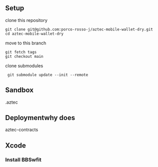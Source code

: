 ## Setup

clone this repository

```shell
git clone git@github.com:porco-rosso-j/aztec-mobile-wallet-dry.git
cd aztec-mobile-wallet-dry
```

move to this branch

```shell
git fetch tags
git checkout main
```

clone submodules

```shell
 git submodule update --init --remote
```

## Sandbox

.aztec

## Deploymentwhy does

aztec-contracts

## Xcode

### Install BBSwfit
